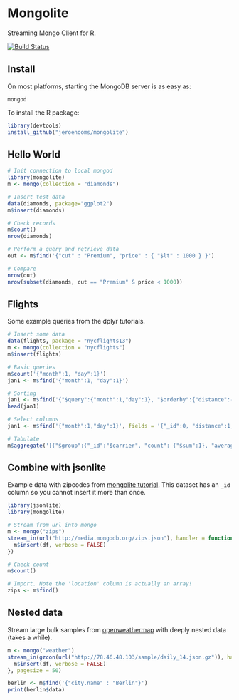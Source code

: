 Mongolite
=========

Streaming Mongo Client for R.

[![Build Status](https://travis-ci.org/jeroenooms/mongolite.svg?branch=master)](https://travis-ci.org/jeroenooms/mongolite)

Install
-------

On most platforms, starting the MongoDB server is as easy as:

```
mongod
```

To install the R package:

```r
library(devtools)
install_github("jeroenooms/mongolite")
```

Hello World
-----------

```r
# Init connection to local mongod
library(mongolite)
m <- mongo(collection = "diamonds")

# Insert test data
data(diamonds, package="ggplot2")
m$insert(diamonds)

# Check records
m$count()
nrow(diamonds)

# Perform a query and retrieve data
out <- m$find('{"cut" : "Premium", "price" : { "$lt" : 1000 } }')

# Compare
nrow(out)
nrow(subset(diamonds, cut == "Premium" & price < 1000))
```

Flights
-------

Some example queries from the dplyr tutorials.

```r
# Insert some data
data(flights, package = "nycflights13")
m <- mongo(collection = "nycflights")
m$insert(flights)

# Basic queries
m$count('{"month":1, "day":1}')
jan1 <- m$find('{"month":1, "day":1}')

# Sorting
jan1 <- m$find('{"$query":{"month":1,"day":1}, "$orderby":{"distance":-1}}')
head(jan1)

# Select columns
jan1 <- m$find('{"month":1,"day":1}', fields = '{"_id":0, "distance":1, "carrier":1}')

# Tabulate
m$aggregate('[{"$group":{"_id":"$carrier", "count": {"$sum":1}, "average":{"$avg":"$distance"}}}]')
```

Combine with jsonlite
---------------------

Example data with zipcodes from [mongolite tutorial](http://docs.mongodb.org/manual/tutorial/aggregation-zip-code-data-set/). This dataset has an `_id` column so you cannot insert it more than once.

```r
library(jsonlite)
library(mongolite)

# Stream from url into mongo
m <- mongo("zips")
stream_in(url("http://media.mongodb.org/zips.json"), handler = function(df){
  m$insert(df, verbose = FALSE)
})

# Check count
m$count()

# Import. Note the 'location' column is actually an array!
zips <- m$find()
```

Nested data
-----------

Stream large bulk samples from [openweathermap](http://openweathermap.org/current#bulk) with deeply nested data (takes a while).

```r
m <- mongo("weather")
stream_in(gzcon(url("http://78.46.48.103/sample/daily_14.json.gz")), handler = function(df){
  m$insert(df, verbose = FALSE)  
}, pagesize = 50)

berlin <- m$find('{"city.name" : "Berlin"}')
print(berlin$data)
```
